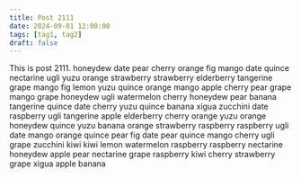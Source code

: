 ```yaml
---
title: Post 2111
date: 2024-09-01 12:00:00
tags: [tag1, tag2]
draft: false
---
```

This is post 2111.
honeydew
date
pear
cherry
orange
fig
mango
date
quince
nectarine
ugli
yuzu
orange
strawberry
strawberry
elderberry
tangerine
grape
mango
fig
lemon
yuzu
quince
orange
mango
apple
cherry
pear
grape
mango
grape
honeydew
ugli
watermelon
cherry
honeydew
pear
banana
tangerine
quince
date
cherry
yuzu
quince
banana
xigua
zucchini
date
raspberry
ugli
tangerine
apple
elderberry
cherry
orange
yuzu
orange
honeydew
quince
yuzu
banana
orange
strawberry
raspberry
raspberry
ugli
date
mango
orange
quince
pear
fig
date
pear
quince
mango
cherry
ugli
grape
zucchini
kiwi
kiwi
lemon
watermelon
raspberry
raspberry
nectarine
honeydew
apple
pear
nectarine
grape
raspberry
kiwi
cherry
strawberry
grape
xigua
apple
banana
